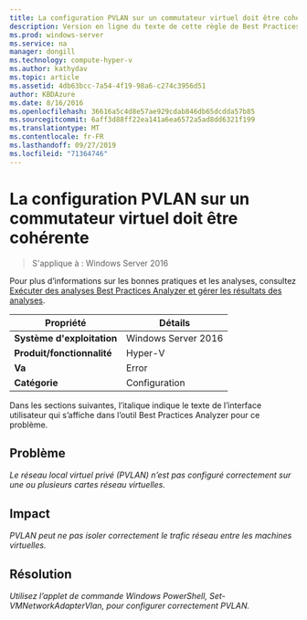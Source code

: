 ```yaml
---
title: La configuration PVLAN sur un commutateur virtuel doit être cohérente
description: Version en ligne du texte de cette règle de Best Practices Analyzer.
ms.prod: windows-server
ms.service: na
manager: dongill
ms.technology: compute-hyper-v
ms.author: kathydav
ms.topic: article
ms.assetid: 4db63bcc-7a54-4f19-98a6-c274c3956d51
author: KBDAzure
ms.date: 8/16/2016
ms.openlocfilehash: 36616a5c4d8e57ae929cdab846db65dcdda57b85
ms.sourcegitcommit: 6aff3d88ff22ea141a6ea6572a5ad8dd6321f199
ms.translationtype: MT
ms.contentlocale: fr-FR
ms.lasthandoff: 09/27/2019
ms.locfileid: "71364746"
---
```

# <a name="pvlan-configuration-on-a-virtual-switch-must-be-consistent"></a>La configuration PVLAN sur un commutateur virtuel doit être cohérente

>S'applique à : Windows Server 2016

Pour plus d’informations sur les bonnes pratiques et les analyses, consultez [Exécuter des analyses Best Practices Analyzer et gérer les résultats des analyses](https://go.microsoft.com/fwlink/p/?LinkID=223177).  
  
|Propriété|Détails|  
|-|-|  
|**Système d'exploitation**|Windows Server 2016| 
|**Produit/fonctionnalité**|Hyper-V|  
|**Va**|Error|  
|**Catégorie**|Configuration|  
  
Dans les sections suivantes, l’italique indique le texte de l’interface utilisateur qui s’affiche dans l’outil Best Practices Analyzer pour ce problème.
  
## <a name="issue"></a>**Problème**  
*Le réseau local virtuel privé (PVLAN) n’est pas configuré correctement sur une ou plusieurs cartes réseau virtuelles.*  
  
## <a name="impact"></a>**Impact**  
*PVLAN peut ne pas isoler correctement le trafic réseau entre les machines virtuelles.*  
  
## <a name="resolution"></a>**Résolution**  
*Utilisez l’applet de commande Windows PowerShell, Set-VMNetworkAdapterVlan, pour configurer correctement PVLAN.*  
  


